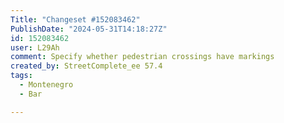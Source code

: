 ```yaml
---
Title: "Changeset #152083462"
PublishDate: "2024-05-31T14:18:27Z"
id: 152083462
user: L29Ah
comment: Specify whether pedestrian crossings have markings
created_by: StreetComplete_ee 57.4
tags:
  - Montenegro
  - Bar

---
```

